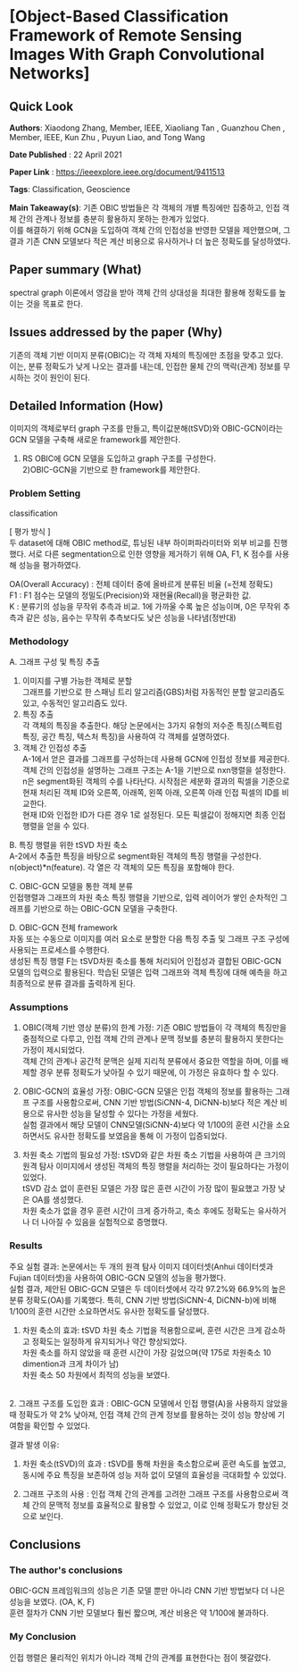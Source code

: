 # [Object-Based Classification Framework of Remote Sensing Images With Graph Convolutional Networks]
## Quick Look

**Authors**: Xiaodong Zhang, Member, IEEE, Xiaoliang Tan , Guanzhou Chen , Member, IEEE,
Kun Zhu , Puyun Liao, and Tong Wang

**Date Published** : 22 April 2021

**Paper Link** : https://ieeexplore.ieee.org/document/9411513

**Tags**:  Classification, Geoscience

**Main Takeaway(s)**: 기존 OBIC 방법들은 각 객체의 개별 특징에만 집중하고, 인접 객체 간의 관계나 정보를 충분히 활용하지 못하는 한계가 있었다. </br>
이를 해결하기 위해 GCN을 도입하여 객체 간의 인접성을 반영한 모델을 제안했으며, 그 결과 기존 CNN 모델보다 적은 계산 비용으로 유사하거나 더 높은 정확도를 달성하였다. 

## Paper summary (What)
spectral graph 이론에서 영감을 받아 객체 간의 상대성을 최대한 활용해 정확도를 높이는 것을 목표로 한다.

## Issues addressed by the paper (Why)
기존의 객체 기반 이미지 분류(OBIC)는 각 객체 자체의 특징에만 초점을 맞추고 있다. 이는, 분류 정확도가 낮게 나오는 결과를 내는데, 인접한 물체 간의 맥락(관계) 정보를 무시하는 것이 원인이 된다.

## Detailed Information (How)
이미지의 객체로부터 graph 구조를 만들고, 특이값분해(tSVD)와 OBIC-GCN이라는 GCN 모델을 구축해 새로운 framework를 제안한다.
</br>
1) RS OBIC에 GCN 모델을 도입하고 graph 구조를 구성한다.</br>
2)OBIC-GCN을 기반으로 한 framework를 제안한다.

### Problem Setting
classification </br>

[ 평가 방식 ]</br>
두 dataset에 대해 OBIC method로, 튜닝된 내부 하이퍼파라미터와 외부 비교를 진행했다. 서로 다른 segmentation으로 인한 영향을 제거하기 위해  OA, F1, K 점수를 사용해 성능을 평가하였다.</br>

OA(Overall Accuracy) : 전체 데이터 중에 올바르게 분류된 비율 (=전체 정확도)</br>
F1 : F1 점수는 모델의 정밀도(Precision)와 재현율(Recall)을 평균화한 값. </br>
K : 분류기의 성능을 무작위 추측과 비교. 1에 가까울 수록 높은 성능이며, 0은 무작위 추측과 같은 성능, 음수는 무작위 추측보다도 낮은 성능을 나타냄(정반대)</br>

### Methodology
A.  그래프 구성 및 특징 추출</br>
1) 이미지를 구별 가능한 객체로 분할</br>
그래프를 기반으로 한 스패닝 트리 알고리즘(GBS)처럼 자동적인 분할 알고리즘도 있고, 수동적인 알고리즘도 있다.</br>
2) 특징 추출</br>
각 객체의 특징을 추출한다. 해당 논문에서는 3가지 유형의 저수준 특징(스펙트럼 특징, 공간 특징, 텍스처 특징)을 사용하여 각 객체를 설명하였다.</br>
3) 객체 간 인접성 추출</br>
A-1에서 얻은 결과를 그래프를 구성하는데 사용해 GCN에 인접성 정보를 제공한다. 객체 간의 인접성을 설명하는 그래프 구조는 A-1을 기반으로 nxn행렬을 설정한다. </br>
n은 segment화된 객체의 수를 나타난다. 시작점은 세분화 결과의 픽셀을 기준으로 현재 처리된 객체 ID와 오른쪽, 아래쪽, 왼쪽 아래, 오른쪽 아래 인접 픽셀의 ID를 비교한다. </br>
현재 ID와 인접한 ID가 다른 경우 1로 설정된다. 모든 픽셀값이 정해지면 최종 인접 행렬을 얻을 수 있다. </br>

B. 특징 행렬을 위한 tSVD 차원 축소</br>
A-2에서 추출한 특징을 바탕으로 segment화된 객체의 특징 행렬을 구성한다. n(object)*n(feature). 각 열은 각 객체의 모든 특징을 포함해야 한다. </br>

C. OBIC-GCN 모델을 통한 객체 분류</br>
인접행렬과 그래프의 차원 축소 특징 행렬을 기반으로, 입력 레이어가 쌓인 순차적인 그래프를 기반으로 하는 OBIC-GCN 모델을 구축한다. </br>

D. OBIC-GCN 전체 framework</br>
자동 또는 수동으로 이미지를 여러 요소로 분할한 다음 특징 추출 및 그래프 구조 구성에 사용되는 프로세스를 수행한다. </br>
생성된 특징 행렬 F는 tSVD차원 축소를 통해 처리되어 인접성과 결합된 OBIC-GCN 모델의 입력으로 활용된다. 학습된 모델은 입력 그래프와 객체 특징에 대해 예측을 하고 최종적으로 분류 결과를 출력하게 된다.</br>


### Assumptions
1. OBIC(객체 기반 영상 분류)의 한계 가정: 기존 OBIC 방법들이 각 객체의 특징만을 중점적으로 다루고, 인접 객체 간의 관계나 문맥 정보를 충분히 활용하지 못한다는 가정이 제시되었다.</br>
객체 간의 관계나 공간적 문맥은 실제 지리적 분류에서 중요한 역할을 하며, 이를 배제할 경우 분류 정확도가 낮아질 수 있기 때문에, 이 가정은 유효하다 할 수 있다. </br>

2. OBIC-GCN의 효율성 가정: OBIC-GCN 모델은 인접 객체의 정보를 활용하는 그래프 구조를 사용함으로써, CNN 기반 방법(SiCNN-4, DiCNN-b)보다 적은 계산 비용으로 유사한 성능을 달성할 수 있다는 가정을 세웠다.</br>
실험 결과에서 해당 모델이 CNN모델(SiCNN-4)보다 약 1/100의 훈련 시간을 소요하면서도 유사한 정확도를 보였음을 통해 이 가정이 입증되었다.</br>

3. 차원 축소 기법의 필요성 가정: tSVD와 같은 차원 축소 기법을 사용하여 큰 크기의 원격 탐사 이미지에서 생성된 객체의 특징 행렬을 처리하는 것이 필요하다는 가정이 있었다. ​</br>
tSVD 감소 없이 훈련된 모델은 가장 많은 훈련 시간이 가장 많이 필요했고 가장 낮은 OA를 생성했다. </br>
차원 축소가 없을 경우 훈련 시간이 크게 증가하고, 축소 후에도 정확도는 유사하거나 더 나아질 수 있음을 실험적으로 증명했다. </br>


### Results
주요 실험 결과: 논문에서는 두 개의 원격 탐사 이미지 데이터셋(Anhui 데이터셋과 Fujian 데이터셋)을 사용하여 OBIC-GCN 모델의 성능을 평가했다. </br>
실험 결과, 제안된 OBIC-GCN 모델은 두 데이터셋에서 각각 97.2%와 66.9%의 높은 분류 정확도(OA)를 기록했다. 특히, CNN 기반 방법(SiCNN-4, DiCNN-b)에 비해 1/100의 훈련 시간만 소요하면서도 유사한 정확도를 달성했다.</br>

1. 차원 축소의 효과: tSVD 차원 축소 기법을 적용함으로써, 훈련 시간은 크게 감소하고 정확도는 일정하게 유지되거나 약간 향상되었다.</br>
차원 축소를 하지 않았을 때 훈련 시간이 가장 길었으며(약 175로 차원축소 10 dimention과 크게 차이가 남)</br>
차원 축소 50 차원에서 최적의 성능을 보였다. 
</br>
2. 그래프 구조를 도입한 효과 : OBIC-GCN 모델에서 인접 행렬(A)을 사용하지 않았을 때 정확도가 약 2% 낮아져, 인접 객체 간의 관계 정보를 활용하는 것이 성능 향상에 기여함을 확인할 수 있었다.</br>

결과 발생 이유:</br>

1. 차원 축소(tSVD)의 효과 : tSVD를 통해 차원을 축소함으로써 훈련 속도를 높였고, 동시에 주요 특징을 보존하여 성능 저하 없이 모델의 효율성을 극대화할 수 있었다.</br>

2. 그래프 구조의 사용 : 인접 객체 간의 관계를 고려한 그래프 구조를 사용함으로써 객체 간의 문맥적 정보를 효율적으로 활용할 수 있었고, 이로 인해 정확도가 향상된 것으로 보인다.</br>


## Conclusions

### The author's conclusions
OBIC-GCN 프레임워크의 성능은 기존 모델 뿐만 아니라 CNN 기반 방법보다 더 나은 성능을 보였다. (OA, K, F)</br>
훈련 절차가 CNN 기반 모델보다 훨씬 짧으며, 계산 비용은 약 1/100에 불과하다.</br>

### My Conclusion
인접 행렬은 물리적인 위치가 아니라 객체 간의 관계를 표현한다는 점이 헷갈렸다.</br>

